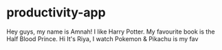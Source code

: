 # productivity-app

Hey guys, my name is Amnah! I like Harry Potter. My favourite book is the Half Blood Prince. 
Hi It's Riya, I watch Pokemon & Pikachu is my fav 

